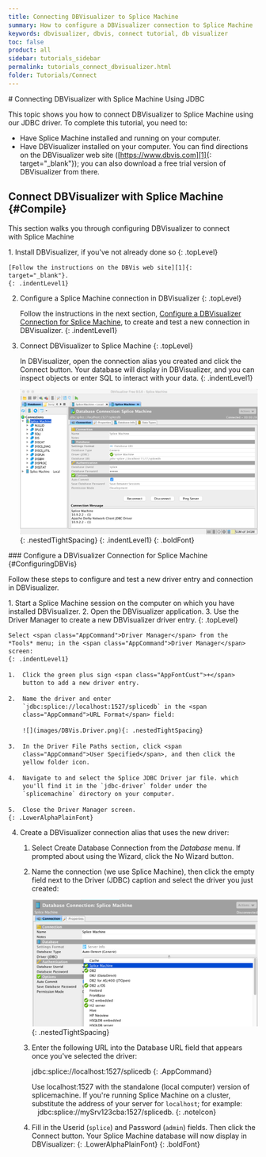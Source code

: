 ```yaml
---
title: Connecting DBVisualizer to Splice Machine
summary: How to configure a DBVisualizer connection to Splice Machine
keywords: dbvisualizer, dbvis, connect tutorial, db visualizer
toc: false
product: all
sidebar: tutorials_sidebar
permalink: tutorials_connect_dbvisualizer.html
folder: Tutorials/Connect
---
```

<section>
<div class="TopicContent" data-swiftype-index="true" markdown="1">
# Connecting DBVisualizer with Splice Machine Using JDBC

This topic shows you how to connect DBVisualizer to Splice Machine using
our JDBC driver. To complete this tutorial, you need to:

* Have Splice Machine installed and running on your computer.
* Have DBVisualizer installed on your computer. You can find directions
  on the DBVisualizer web site ([https://www.dbvis.com][1]{:
  target="_blank"}); you can also download a free trial version of
  DBVisualizer from there.

## Connect DBVisualizer with Splice Machine   {#Compile}

This section walks you through configuring DBVisualizer to connect
with Splice Machine

<div class="opsStepsList" markdown="1">
1.  Install DBVisualizer, if you've not already done so
    {: .topLevel}

    [Follow the instructions on the DBVis web site][1]{:
    target="_blank"}.
    {: .indentLevel1}

2.  Configure a Splice Machine connection in DBVisualizer
    {: .topLevel}

    Follow the instructions in the next section, [Configure a
    DBVisualizer Connection for Splice Machine](#ConfiguringDBVis), to
    create and test a new connection in DBVisualizer.
    {: .indentLevel1}

3.  Connect DBVisualizer to Splice Machine
    {: .topLevel}

    In DBVisualizer, open the connection alias you created and click the
    <span class="AppCommand">Connect</span> button. Your database will
    display in DBVisualizer, and you can inspect objects or enter SQL to
    interact with your data.
    {: .indentLevel1}

    ![](images/DBVisSplice.png){: .nestedTightSpacing}
    {: .indentLevel1}
{: .boldFont}

</div>
### Configure a DBVisualizer Connection for Splice Machine   {#ConfiguringDBVis}

Follow these steps to configure and test a new driver entry and
connection in DBVisualizer.

<div class="opsStepsList" markdown="1">
1.  Start a Splice Machine session on the computer on which you have
    installed DBVisualizer.
2.  Open the DBVisualizer application.
3.  Use the Driver Manager to create a new DBVisualizer driver entry.
    {: .topLevel}

    Select <span class="AppCommand">Driver Manager</span> from the
    *Tools* menu; in the <span class="AppCommand">Driver Manager</span>
    screen:
    {: .indentLevel1}

    1.  Click the green plus sign <span class="AppFontCust">+</span>
        button to add a new driver entry.

    2.  Name the driver and enter
        `jdbc:splice://localhost:1527/splicedb` in the <span
        class="AppCommand">URL Format</span> field:

        ![](images/DBVis.Driver.png){: .nestedTightSpacing}

    3.  In the Driver File Paths section, click <span
        class="AppCommand">User Specified</span>, and then click the
        yellow folder icon.

    4.  Navigate to and select the Splice JDBC Driver jar file. which
        you'll find it in the `jdbc-driver` folder under the
        `splicemachine` directory on your computer.
        
    5.  Close the Driver Manager screen.
    {: .LowerAlphaPlainFont}

4.  Create a DBVisualizer connection alias that uses the new driver:

    1.  Select <span class="AppCommand">Create Database
        Connection</span> from the *Database* menu. If prompted about
        using the Wizard, click the <span class="AppCommand">No
        Wizard</span> button.

    2.  Name the connection (we use <span class="AppCommand">Splice
        Machine</span>), then click the empty field next to the <span
        class="AppCommand">Driver (JDBC)</span> caption and select the
        driver you just created:

        ![](images/DBVisSelectDriver.png){: .nestedTightSpacing}

    3.  Enter the following URL into the <span
        class="AppCommand">Database URL</span> field that appears once
        you've selected the driver:

        <div class="preWrapperWide" markdown="1">
            jdbc:splice://localhost:1527/splicedb
        {: .AppCommand}

        </div>

        Use <span class="CodeBoldFont">localhost:1527</span> with the
        standalone (local computer) version of splicemachine. If you're
        running Splice Machine on a cluster, substitute the address of
        your server for `localhost`; for example:
           <span
        class="CodeBoldFont">jdbc:splice://mySrv123cba:1527/splicedb</span>.
        {: .noteIcon}

    4.  Fill in the <span class="AppCommand">Userid</span>
        (`splice`) and <span class="AppCommand">Password</span>
        (`admin`) fields. Then click the <span
        class="AppCommand">Connect</span> button. Your Splice Machine
        database will now display in DBVisualizer:
    {: .LowerAlphaPlainFont}
{: .boldFont}

</div>
</div>
</section>



[1]: https://www.dbvis.com/
